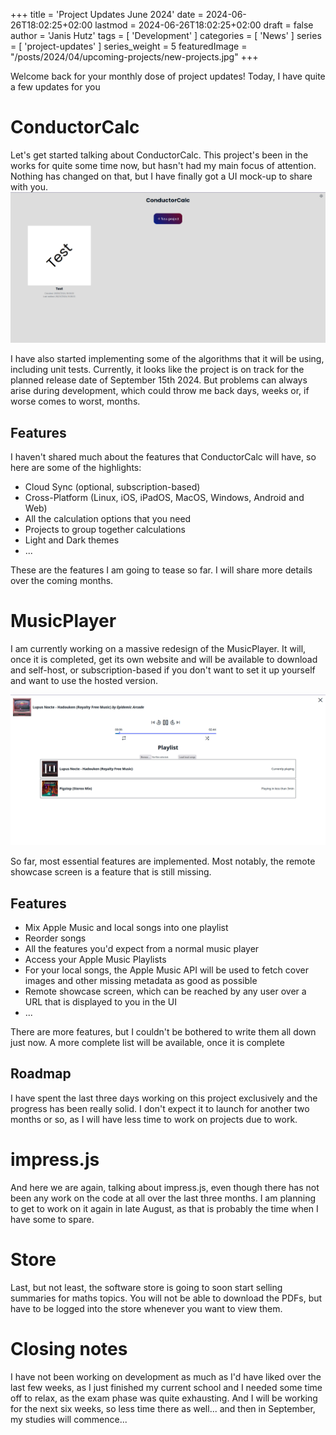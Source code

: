+++
title = 'Project Updates June 2024'
date = 2024-06-26T18:02:25+02:00
lastmod = 2024-06-26T18:02:25+02:00
draft = false
author = 'Janis Hutz'
tags = [ 'Development' ]
categories = [ 'News' ]
series = [ 'project-updates' ]
series_weight = 5
featuredImage = "/posts/2024/04/upcoming-projects/new-projects.jpg"
+++

Welcome back for your monthly dose of project updates! Today, I have quite a few updates for you

# ConductorCalc
Let's get started talking about ConductorCalc. This project's been in the works for quite some time now, but hasn't had my main focus of attention. Nothing has changed on that, but I have finally got a UI mock-up to share with you.
![ConductorCalc UI Mockup](./conductorcalc.jpg)

I have also started implementing some of the algorithms that it will be using, including unit tests. Currently, it looks like the project is on track for the planned release date of September 15th 2024. But problems can always arise during development, which could throw me back days, weeks or, if worse comes to worst, months.

## Features
I haven't shared much about the features that ConductorCalc will have, so here are some of the highlights:
- Cloud Sync (optional, subscription-based)
- Cross-Platform (Linux, iOS, iPadOS, MacOS, Windows, Android and Web)
- All the calculation options that you need
- Projects to group together calculations
- Light and Dark themes
- ...

These are the features I am going to tease so far. I will share more details over the coming months.


# MusicPlayer
I am currently working on a massive redesign of the MusicPlayer. It will, once it is completed, get its own website and will be available to download and self-host, or subscription-based if you don't want to set it up yourself and want to use the hosted version.

![MusicPlayer UI](./musicplayer.jpg)

So far, most essential features are implemented. Most notably, the remote showcase screen is a feature that is still missing.

## Features
- Mix Apple Music and local songs into one playlist
- Reorder songs
- All the features you'd expect from a normal music player
- Access your Apple Music Playlists
- For your local songs, the Apple Music API will be used to fetch cover images and other missing metadata as good as possible
- Remote showcase screen, which can be reached by any user over a URL that is displayed to you in the UI
- ...

There are more features, but I couldn't be bothered to write them all down just now. A more complete list will be available, once it is complete

## Roadmap
I have spent the last three days working on this project exclusively and the progress has been really solid. I don't expect it to launch for another two months or so, as I will have less time to work on projects due to work. 


# impress.js
And here we are again, talking about impress.js, even though there has not been any work on the code at all over the last three months. I am planning to get to work on it again in late August, as that is probably the time when I have some to spare.


# Store
Last, but not least, the software store is going to soon start selling summaries for maths topics. You will not be able to download the PDFs, but have to be logged into the store whenever you want to view them.


# Closing notes
I have not been working on development as much as I'd have liked over the last few weeks, as I just finished my current school and I needed some time off to relax, as the exam phase was quite exhausting. And I will be working for the next six weeks, so less time there as well... and then in September, my studies will commence...